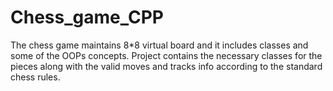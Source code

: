 # Chess_game_CPP

The chess game maintains 8*8 virtual board and it includes classes and some of the OOPs concepts. 
Project contains the necessary classes for the pieces along with the valid moves and tracks info according to the standard chess rules.
